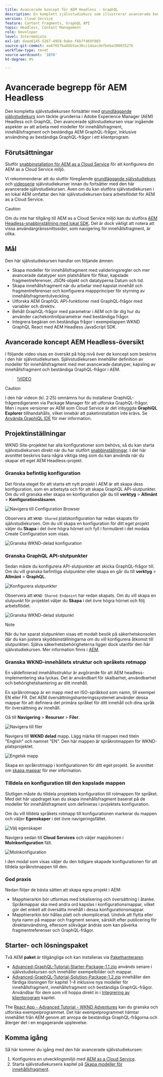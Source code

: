 ```yaml
---
title: Avancerade koncept för AEM Headless - GraphQL
description: En komplett självstudiekurs som illustrerar avancerade koncept för Adobe Experience Manager (AEM) GraphQL API:er.
version: Cloud Service
feature: Content Fragments, GraphQL API
topic: Headless, Content Management
role: Developer
level: Intermediate
exl-id: daae6145-5267-4958-9abe-f6b7f469f803
source-git-commit: ee6f65fba8db5ae30cc14aacdefbeba39803527b
workflow-type: tm+mt
source-wordcount: '1076'
ht-degree: 0%

---
```


# Avancerade begrepp för AEM Headless

Den kompletta självstudiekursen fortsätter med [grundläggande självstudiekurs](../multi-step/overview.md) som täckte grunderna i Adobe Experience Manager (AEM) Headless och GraphQL. Den avancerade självstudiekursen visar ingående aspekter av att arbeta med modeller för innehållsfragment, innehållsfragment och beständiga AEM GraphQL-frågor, inklusive användning av beständiga GraphQL-frågor i ett klientprogram.

## Förutsättningar

Slutför [snabbinstallation för AEM as a Cloud Service](../quick-setup/cloud-service.md) för att konfigurera din AEM as a Cloud Service miljö.

Vi rekommenderar att du slutför föregående [grundläggande självstudiekurs](../multi-step/overview.md) och [videoserie](../video-series/modeling-basics.md) självstudiekurser innan du fortsätter med den här avancerade självstudiekursen. Även om du kan slutföra självstudiekursen i en lokal AEM omfattar den här självstudiekursen bara arbetsflödet för AEM as a Cloud Service.

>[!CAUTION]
>
>Om du inte har tillgång till AEM as a Cloud Service miljö kan du slutföra [AEM Headless-snabbinställning med lokal SDK](https://experienceleague.adobe.com/docs/experience-manager-learn/getting-started-with-aem-headless/graphql/quick-setup/local-sdk.html). Det är dock viktigt att notera att vissa användargränssnittssidor, som navigering för innehållsfragment, är olika.



## Mål

Den här självstudiekursen handlar om följande ämnen:

* Skapa modeller för innehållsfragment med valideringsregler och mer avancerade datatyper som platshållare för flikar, kapslade fragmentreferenser, JSON-objekt och datatyperna Datum och tid.
* Skapa innehållsfragment när du arbetar med kapslat innehåll och fragmentreferenser och konfigurera mappprinciper för styrning av innehållsfragmentutveckling.
* Utforska AEM GraphQL API-funktioner med GraphQL-frågor med variabler och direktiv.
* Behåll GraphQL-frågor med parametrar i AEM och lär dig hur du använder cachekontrollparametrar med beständiga frågor.
* Integrera begäran om beständiga frågor i exempelappen WKND GraphQL React med AEM Headless JavaScript SDK.

## Avancerade koncept AEM Headless-översikt

I följande video visas en översikt på hög nivå över de koncept som beskrivs i den här självstudiekursen. Självstudiekursen innehåller definition av modeller för innehållsfragment med mer avancerade datatyper, kapsling av innehållsfragment och beständiga GraphQL-frågor i AEM.

>[!VIDEO](https://video.tv.adobe.com/v/340035/?quality=12&learn=on)

>[!CAUTION]
>
>I den här videon (kl. 2:25) omnämns hur du installerar GraphiQL-frågeredigeraren via Package Manager för att utforska GraphQL-frågor. Men i nyare versioner av AEM som Cloud Service är det inbyggda **GraphiQL Explorer** tillhandahålls, vilket innebär att paketinstallation inte krävs. Se [Använda GraphiQL IDE](https://experienceleague.adobe.com/docs/experience-manager-cloud-service/content/headless/graphql-api/graphiql-ide.html) för mer information.


## Projektinställningar

WKND Site-projektet har alla konfigurationer som behövs, så du kan starta självstudiekursen direkt när du har slutfört [snabbinställningar](../quick-setup/cloud-service.md). I det här avsnittet beskrivs bara några viktiga steg som du kan använda när du skapar ett eget AEM Headless-projekt.


### Granska befintlig konfiguration

Det första steget för att starta ett nytt projekt i AEM är att skapa dess konfiguration, som en arbetsyta och för att skapa GraphQL API-slutpunkter. Om du vill granska eller skapa en konfiguration går du till **verktyg** > **Allmänt** > **Konfigurationsläsaren**.

![Navigera till Configuration Browser](assets/overview/create-configuration.png)

Observera att `WKND Shared` platskonfiguration har redan skapats för självstudiekursen. Om du vill skapa en konfiguration för ditt eget projekt väljer du **Skapa** i det övre högra hörnet och fyll i formuläret i det modala Create Configuration som visas.

![Granska WKND-delad konfiguration](assets/overview/review-wknd-shared-configuration.png)

### Granska GraphQL API-slutpunkter

Sedan måste du konfigurera API-slutpunkter att skicka GraphQL-frågor till. Om du vill granska befintliga slutpunkter eller skapa en går du till **verktyg** > **Allmänt** > **GraphQL**.

![Konfigurera slutpunkter](assets/overview/endpoints.png)

Observera att `WKND Shared Endpoint` har redan skapats. Om du vill skapa en slutpunkt för projektet väljer du **Skapa** i det övre högra hörnet och följ arbetsflödet.

![Granska WKND-delad slutpunkt](assets/overview/review-wknd-shared-endpoint.png)

>[!NOTE]
>
> När du har sparat slutpunkten visas ett modalt besök på säkerhetskonsolen där du kan justera skyddsinställningarna om du vill konfigurera åtkomst till slutpunkten. Själva säkerhetsbehörigheterna ligger dock utanför den här självstudiekursen. Mer information finns i [AEM](https://experienceleague.adobe.com/docs/experience-manager-64/administering/security/security.html).

### Granska WKND-innehållets struktur och språkets rotmapp

En väldefinierad innehållsstruktur är avgörande för att AEM headless-implementering ska lyckas. Det är användbart för skalbarhet, användbarhet och behörighetshantering av ditt innehåll.

En språkrotmapp är en mapp med en ISO-språkkod som namn, till exempel EN eller FR. Det AEM översättningshanteringssystemet använder dessa mappar för att definiera det primära språket för ditt innehåll och dina språk för översättning av innehåll.

Gå till **Navigering** > **Resurser** > **Filer**.

![Navigera till filer](assets/overview/files.png)

Navigera till **WKND delad** mapp. Lägg märke till mappen med titeln &quot;English&quot; och namnet &quot;EN&quot;. Den här mappen är språkrotmappen för WKND-platsprojektet.

![Engelsk mapp](assets/overview/english.png)

Skapa en språkrotmapp i konfigurationen för ditt eget projekt. Se avsnittet om [skapa mappar](/help/headless-tutorial/graphql/advanced-graphql/author-content-fragments.md#create-folders) för mer information.

### Tilldela en konfiguration till den kapslade mappen

Slutligen måste du tilldela projektets konfiguration till rotmappen för språket. Med det här uppdraget kan du skapa innehållsfragment baserat på de modeller för innehållsfragment som definieras i projektets konfiguration.

Om du vill tilldela språkets rotmapp till konfigurationen markerar du mappen och väljer **Egenskaper** i det övre navigeringsfältet.

![Välj egenskaper](assets/overview/properties.png)

Navigera sedan till **Cloud Services** och väljer mappikonen i **Molnkonfiguration** fält.

![Molnkonfiguration](assets/overview/cloud-conf.png)

I den modal som visas väljer du den tidigare skapade konfigurationen för att tilldela språkrotmappen till den.

### God praxis

Nedan följer de bästa sätten att skapa egna projekt i AEM:

* Mapphierarkin bör utformas med lokalisering och översättning i åtanke. Språkmappar ska med andra ord kapslas i konfigurationsmappar, vilket gör det enkelt att översätta innehåll i dessa konfigurationsmappar.
* Mapphierarkin bör hållas platt och okomplicerad. Undvik att flytta eller byta namn på mappar och fragment senare, särskilt efter publicering för direktanvändning, eftersom sökvägar ändras som kan påverka fragmentreferenser och GraphQL-frågor.

## Starter- och lösningspaket

Två AEM **paket** är tillgängliga och kan installeras via [Pakethanteraren](/help/headless-tutorial/graphql/advanced-graphql/author-content-fragments.md#sample-content)

* [Advanced-GraphQL-Tutorial-Starter-Package-1.1.zip](/help/headless-tutorial/graphql/advanced-graphql/assets/tutorial-files/Advanced-GraphQL-Tutorial-Starter-Package-1.1.zip) används senare i självstudiekursen och innehåller exempelbilder och mappar.
* [Advanced-GraphQL-Tutorial-Solution-Package-1.2.zip](/help/headless-tutorial/graphql/advanced-graphql/assets/tutorial-files/Advanced-GraphQL-Tutorial-Solution-Package-1.2.zip) innehåller den färdiga lösningen för kapitel 1-4 inklusive nya modeller för innehållsfragment, innehållsfragment och beständiga GraphQL-frågor. Användbar för dem som vill hoppa direkt in i [Integrering av klientprogram](/help/headless-tutorial/graphql/advanced-graphql/client-application-integration.md) kapitel.


The [React App - Advanced Tutorial - WKND Adventures](https://github.com/adobe/aem-guides-wknd-graphql/blob/main/advanced-tutorial/README.md) kan du granska och utforska exempelprogrammet. Det här exempelprogrammet hämtar innehållet från AEM genom att anropa de beständiga GraphQL-frågorna och återger det i en engagerande upplevelse.

## Komma igång

Så här kommer du igång med den här avancerade självstudiekursen:

1. Konfigurera en utvecklingsmiljö med [AEM as a Cloud Service](../quick-setup/cloud-service.md).
1. Starta självstudiekursens kapitel på [Skapa modeller för innehållsfragment](/help/headless-tutorial/graphql/advanced-graphql/create-content-fragment-models.md).
